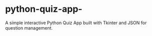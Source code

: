 # python-quiz-app-
A simple interactive Python Quiz App built with Tkinter and JSON for question management.
